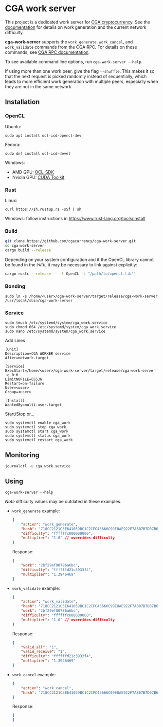 # CGA work server

This project is a dedicated work server for [CGA cryptocurrency](https://www.cgacoin.net/). See the [documentation](https://docs.cgacoin.net/integration-guides/work-generation/) for details on work generation and the current network difficulty.

**cga-work-server** supports the `work_generate`, `work_cancel`, and `work_validate` commands from the CGA RPC.
For details on these commands, see [CGA RPC documentation](https://docs.cgacoin.net/commands/rpc-protocol/).

To see available command line options, run `cga-work-server --help`.

If using more than one work peer, give the flag `--shuffle`. This makes it so that the next request is picked randomly instead of sequentially, which leads to more efficient work generation with multiple peers, especially when they are not in the same network.


## Installation

### OpenCL

Ubuntu:

```
sudo apt install ocl-icd-opencl-dev
```

Fedora:

```
sudo dnf install ocl-icd-devel
```

Windows:
- AMD GPU: [OCL-SDK](https://github.com/GPUOpen-LibrariesAndSDKs/OCL-SDK/releases/)
- Nvidia GPU: [CUDA Toolkit](https://developer.nvidia.com/cuda-toolkit)

### Rust

Linux:

```
curl https://sh.rustup.rs -sSf | sh
```

Windows: follow instructions in https://www.rust-lang.org/tools/install

### Build

```bash
git clone https://github.com/cgacurrency/cga-work-server.git
cd cga-work-server
cargo build --release
```

Depending on your system configuration and if the OpenCL library cannot be found in the `PATH`, it may be necessary to link against explicitly:

```bash
cargo rustc --release -- -l OpenCL -L "/path/to/opencl.lib"`
```






### Bonding

```
sudo ln -s /home/<user>/cga-work-server/target/release/cga-work-server /usr/local/sbin/cga-work-server
```

### Service

```
sudo touch /etc/systemd/system/cga_work.service
sudo chmod 664 /etc/systemd/system/cga_work.service
sudo nano /etc/systemd/system/cga_work.service
```

Add Lines

```
[Unit]
Description=CGA WORKER service
After=network.target

[Service]
ExecStart=/home/<user>/cga-work-server/target/release/cga-work-server -g 0:0
LimitNOFILE=65536
Restart=on-failure
User=<user>
Group=<user>

[Install]
WantedBy=multi-user.target
```

Start/Stop or...
```
sudo systemctl enable cga_work
sudo systemctl stop cga_work
sudo systemctl start cga_work
sudo systemctl status cga_work
sudo systemctl restart cga_work
```


## Monitoring

```
journalctl -u cga_work.service
```



## Using

`cga-work-server --help`

_Note_ difficulty values may be outdated in these examples.

- `work_generate` example:

    ```json
    {
        "action": "work_generate",
        "hash": "718CC2121C3E641059BC1C2CFC45666C99E8AE922F7A807B7D07B62C995D79E2",
        "difficulty": "ffffffc000000000",
        "multiplier": "1.0" // overrides difficulty
    }
    ```
    Response:

    ```json
    {
        "work": "2bf29ef00786a6bc",
        "difficulty": "ffffffd21c3933f4",
        "multiplier": "1.3946469"        
    }
    ```


- `work_validate` example:

    ```json
    {
        "action": "work_validate",
        "hash": "718CC2121C3E641059BC1C2CFC45666C99E8AE922F7A807B7D07B62C995D79E2",
        "work": "2bf29ef00786a6bc",
        "difficulty": "ffffffc000000000",
        "multiplier": "1.0" // overrides difficulty
    }
    ```
    Response:

    ```json
    {
        "valid_all": "1",
        "valid_receive": "1",
        "difficulty": "ffffffd21c3933f4",
        "multiplier": "1.3946469"
    }
    ```

- `work_cancel` example:
    ```json
    {
        "action": "work_cancel",
        "hash": "718CC2121C3E641059BC1C2CFC45666C99E8AE922F7A807B7D07B62C995D79E2"
    }
    ```
    Response:

    ```json
    {
    }
    ```
